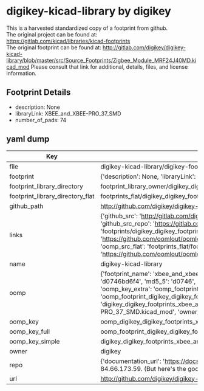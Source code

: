 # digikey-kicad-library by digikey  
This is a harvested standardized copy of a footprint from github.  
The original project can be found at:  
https://gitlab.com/kicad/libraries/kicad-footprints  
The original footprint can be found at:
http://gitlab.com/digikey/digikey-kicad-library/blob/master/src/Source_Footprints/Zigbee_Module_MRF24J40MD.kicad_mod
Please consult that link for additional, details, files, and license information.  
## Footprint Details
* description: None  
* libraryLink: XBEE_and_XBEE-PRO_37_SMD  
* number_of_pads: 74  
## yaml dump  
| Key | Value |  
| --- | --- |  
| file | digikey-kicad-library/digikey-footprints.pretty/XBEE_and_XBEE-PRO_37_SMD.kicad_mod |  
| footprint | {'description': None, 'libraryLink': 'XBEE_and_XBEE-PRO_37_SMD', 'number_of_pads': 74} |  
| footprint_library_directory | footprint_library_owner/digikey_digikey-kicad-library |  
| footprint_library_directory_flat | footprints_flat/digikey_digikey_footprints_xbee_and_xbee_pro_37_smd/working |  
| github_path | http://github.com/digikey/digikey-kicad-library/blob/master/digikey-footprints.pretty/XBEE_and_XBEE-PRO_37_SMD.kicad_mod |  
| links | {'github_src': 'http://gitlab.com/digikey/digikey-kicad-library/blob/master/src/Source_Footprints/Zigbee_Module_MRF24J40MD.kicad_mod', 'github_src_repo': 'https://gitlab.com/kicad/libraries/kicad-footprints', 'oomp_bot': 'footprints/digikey_digikey_footprints_xbee_and_xbee_pro_37_smd/working', 'oomp_bot_github': 'https://github.com/oomlout/oomlout_oomp_footprint_bot/tree/main/footprints/digikey_digikey_footprints_xbee_and_xbee_pro_37_smd/working', 'oomp_src_flat': 'footprints_flat/footprints_flat/digikey_digikey_footprints_xbee_and_xbee_pro_37_smd/working', 'oomp_src_flat_github': 'https://github.com/oomlout/oomlout_oomp_footprint_src/tree/main/footprints_flat/digikey_digikey_footprints_xbee_and_xbee_pro_37_smd/working'} |  
| name | digikey-kicad-library |  
| oomp | {'footprint_name': 'xbee_and_xbee_pro_37_smd', 'library_name': 'digikey_footprints', 'md5': 'd0746bd6f438f0a9f28eb4c777b911d2', 'md5_10': 'd0746bd6f4', 'md5_5': 'd0746', 'md5_6': 'd0746b', 'oomp_key': 'oomp_digikey_digikey_footprints_xbee_and_xbee_pro_37_smd', 'oomp_key_extra': 'oomp_footprint_digikey_digikey_footprints_xbee_and_xbee_pro_37_smd', 'oomp_key_full': 'oomp_footprint_digikey_digikey_footprints_xbee_and_xbee_pro_37_smd_d0746b', 'oomp_key_simple': 'digikey_digikey_footprints_xbee_and_xbee_pro_37_smd', 'original_filename': 'digikey-kicad-library/digikey-footprints.pretty/XBEE_and_XBEE-PRO_37_SMD.kicad_mod', 'owner_name': 'digikey'} |  
| oomp_key | oomp_digikey_digikey_footprints_xbee_and_xbee_pro_37_smd |  
| oomp_key_full | oomp_footprint_digikey_digikey_footprints_xbee_and_xbee_pro_37_smd |  
| oomp_key_simple | digikey_digikey_footprints_xbee_and_xbee_pro_37_smd |  
| owner | digikey |  
| repo | {'documentation_url': 'https://docs.github.com/rest/overview/resources-in-the-rest-api#rate-limiting', 'message': "API rate limit exceeded for 84.66.173.59. (But here's the good news: Authenticated requests get a higher rate limit. Check out the documentation for more details.)"} |  
| url | http://github.com/digikey/digikey-kicad-library |  

